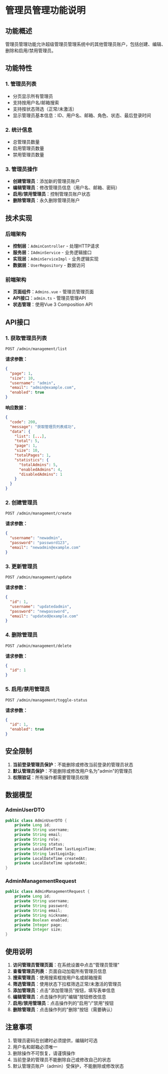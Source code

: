 # 管理员管理功能说明

## 功能概述

管理员管理功能允许超级管理员管理系统中的其他管理员账户，包括创建、编辑、删除和启用/禁用管理员。

## 功能特性

### 1. 管理员列表
- 分页显示所有管理员
- 支持按用户名/邮箱搜索
- 支持按状态筛选（正常/未激活）
- 显示管理员基本信息：ID、用户名、邮箱、角色、状态、最后登录时间

### 2. 统计信息
- 总管理员数量
- 启用管理员数量
- 禁用管理员数量

### 3. 管理员操作
- **创建管理员**：添加新的管理员账户
- **编辑管理员**：修改管理员信息（用户名、邮箱、密码）
- **启用/禁用管理员**：控制管理员账户状态
- **删除管理员**：永久删除管理员账户

## 技术实现

### 后端架构
- **控制层**：`AdminController` - 处理HTTP请求
- **服务层**：`IAdminService` - 业务逻辑接口
- **实现层**：`AdminServiceImpl` - 业务逻辑实现
- **数据层**：`UserRepository` - 数据访问

### 前端架构
- **页面组件**：`Admins.vue` - 管理员管理页面
- **API接口**：`admin.ts` - 管理员管理API
- **状态管理**：使用Vue 3 Composition API

## API接口

### 1. 获取管理员列表
```
POST /admin/management/list
```

**请求参数：**
```json
{
  "page": 1,
  "size": 10,
  "username": "admin",
  "email": "admin@example.com",
  "enabled": true
}
```

**响应数据：**
```json
{
  "code": 200,
  "message": "获取管理员列表成功",
  "data": {
    "list": [...],
    "total": 5,
    "page": 1,
    "size": 10,
    "totalPages": 1,
    "statistics": {
      "totalAdmins": 5,
      "enabledAdmins": 4,
      "disabledAdmins": 1
    }
  }
}
```

### 2. 创建管理员
```
POST /admin/management/create
```

**请求参数：**
```json
{
  "username": "newadmin",
  "password": "password123",
  "email": "newadmin@example.com"
}
```

### 3. 更新管理员
```
POST /admin/management/update
```

**请求参数：**
```json
{
  "id": 1,
  "username": "updatedadmin",
  "password": "newpassword",
  "email": "updated@example.com"
}
```

### 4. 删除管理员
```
POST /admin/management/delete
```

**请求参数：**
```json
{
  "id": 1
}
```

### 5. 启用/禁用管理员
```
POST /admin/management/toggle-status
```

**请求参数：**
```json
{
  "id": 1,
  "enabled": true
}
```

## 安全限制

1. **当前登录管理员保护**：不能删除或修改当前登录的管理员状态
2. **默认管理员保护**：不能删除或修改用户名为"admin"的管理员
3. **权限验证**：所有操作都需要管理员权限

## 数据模型

### AdminUserDTO
```java
public class AdminUserDTO {
    private Long id;
    private String username;
    private String email;
    private String role;
    private String status;
    private LocalDateTime lastLoginTime;
    private String lastLoginIp;
    private LocalDateTime createdAt;
    private LocalDateTime updatedAt;
}
```

### AdminManagementRequest
```java
public class AdminManagementRequest {
    private Long id;
    private String username;
    private String password;
    private String email;
    private String nickname;
    private Boolean enabled;
    private Integer page;
    private Integer size;
}
```

## 使用说明

1. **访问管理员管理页面**：在系统设置中点击"管理员管理"
2. **查看管理员列表**：页面自动加载所有管理员信息
3. **搜索管理员**：使用搜索框按用户名或邮箱搜索
4. **筛选管理员**：使用状态下拉框筛选正常/未激活的管理员
5. **添加管理员**：点击"添加管理员"按钮，填写表单信息
6. **编辑管理员**：点击操作列的"编辑"按钮修改信息
7. **启用/禁用管理员**：点击操作列的"启用"/"禁用"按钮
8. **删除管理员**：点击操作列的"删除"按钮（需要确认）

## 注意事项

1. 管理员密码在创建时必须提供，编辑时可选
2. 用户名和邮箱必须唯一
3. 删除操作不可恢复，请谨慎操作
4. 当前登录的管理员不能删除自己或修改自己的状态
5. 默认管理员账户（admin）受保护，不能删除或修改状态 